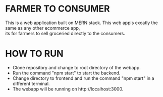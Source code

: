 # FARMER TO CONSUMER  
This is a web application built on MERN stack.
This web appis excatly the same as any other ecommerce app,  
its for farmers to sell groceried directly to the consumers.

# HOW TO RUN
* Clone repository and change to root directory of the webapp.  
* Run the command "npm start" to start the backend.  
* Change directory to frontend and run the command "npm start" in a different terminal.  
* The webapp will be running on http://localhost:3000.

